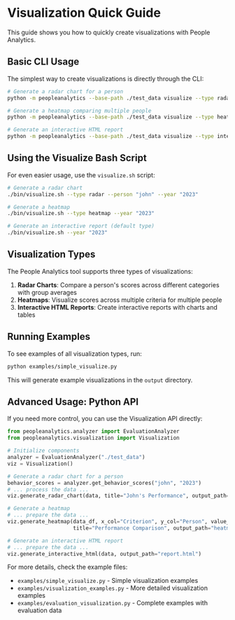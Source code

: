 # Visualization Quick Guide

This guide shows you how to quickly create visualizations with People Analytics.

## Basic CLI Usage

The simplest way to create visualizations is directly through the CLI:

```bash
# Generate a radar chart for a person
python -m peopleanalytics --base-path ./test_data visualize --type radar --person "john" --year "2023" --output "./output/john_radar.png"

# Generate a heatmap comparing multiple people
python -m peopleanalytics --base-path ./test_data visualize --type heatmap --year "2023" --output "./output/heatmap.png"

# Generate an interactive HTML report
python -m peopleanalytics --base-path ./test_data visualize --type interactive --year "2023" --output "./output/report.html"
```

## Using the Visualize Bash Script

For even easier usage, use the `visualize.sh` script:

```bash
# Generate a radar chart
./bin/visualize.sh --type radar --person "john" --year "2023"

# Generate a heatmap
./bin/visualize.sh --type heatmap --year "2023"

# Generate an interactive report (default type)
./bin/visualize.sh --year "2023"
```

## Visualization Types

The People Analytics tool supports three types of visualizations:

1. **Radar Charts**: Compare a person's scores across different categories with group averages
2. **Heatmaps**: Visualize scores across multiple criteria for multiple people
3. **Interactive HTML Reports**: Create interactive reports with charts and tables

## Running Examples

To see examples of all visualization types, run:

```bash
python examples/simple_visualize.py
```

This will generate example visualizations in the `output` directory.

## Advanced Usage: Python API

If you need more control, you can use the Visualization API directly:

```python
from peopleanalytics.analyzer import EvaluationAnalyzer
from peopleanalytics.visualization import Visualization

# Initialize components
analyzer = EvaluationAnalyzer("./test_data")
viz = Visualization()

# Generate a radar chart for a person
behavior_scores = analyzer.get_behavior_scores("john", "2023")
# ... process the data ...
viz.generate_radar_chart(data, title="John's Performance", output_path="radar.png")

# Generate a heatmap
# ... prepare the data ...
viz.generate_heatmap(data_df, x_col="Criterion", y_col="Person", value_col="Score",
                     title="Performance Comparison", output_path="heatmap.png")

# Generate an interactive HTML report
# ... prepare the data ...
viz.generate_interactive_html(data, output_path="report.html")
```

For more details, check the example files:
- `examples/simple_visualize.py` - Simple visualization examples
- `examples/visualization_examples.py` - More detailed visualization examples
- `examples/evaluation_visualization.py` - Complete examples with evaluation data 